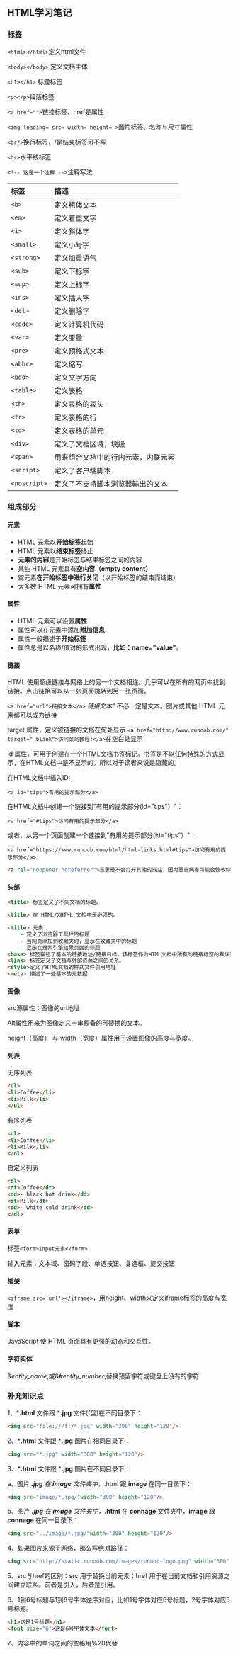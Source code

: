 ## HTML学习笔记

### 标签

`<html></html>`定义html文件

`<body></body>` 定义文档主体

`<h1></h1>` 标题标签

`<p></p>`段落标签

`<a href="">`链接标签、href是属性

`<img loading= src= width= height= >`图片标签、名称与尺寸属性

`<br/>`换行标签，/是结束标签可不写

`<hr>`水平线标签

`<!-- 这是一个注释 -->`注释写法

| 标签         | 描述                               |
| :----------- | :--------------------------------- |
| `<b>`        | 定义粗体文本                       |
| `<em>`       | 定义着重文字                       |
| `<i>`        | 定义斜体字                         |
| `<small>`    | 定义小号字                         |
| `<strong>`   | 定义加重语气                       |
| `<sub>`      | 定义下标字                         |
| `<sup>`      | 定义上标字                         |
| `<ins>`      | 定义插入字                         |
| `<del>`      | 定义删除字                         |
| `<code>`     | 定义计算机代码                     |
| `<var>`      | 定义变量                           |
| `<pre>`      | 定义预格式文本                     |
| `<abbr>`     | 定义缩写                           |
| `<bdo>`      | 定义文字方向                       |
| `<table>`    | 定义表格                           |
| `<th>`       | 定义表格的表头                     |
| `<tr>`       | 定义表格的行                       |
| `<td>`       | 定义表格的单元                     |
| `<div>`      | 定义了文档区域，块级               |
| `<span>`     | 用来组合文档中的行内元素，内联元素 |
| `<script>`   | 定义了客户端脚本                   |
| `<noscript>` | 定义了不支持脚本浏览器输出的文本   |



### 组成部分

####     元素

- HTML 元素以**开始标签**起始
- HTML 元素以**结束标签**终止
- **元素的内容**是开始标签与结束标签之间的内容
- 某些 HTML 元素具有**空内容（empty content）**
- 空元素**在开始标签中进行关闭**（以开始标签的结束而结束）
- 大多数 HTML 元素可拥有**属性**

####    属性

- HTML 元素可以设置**属性**
- 属性可以在元素中添加**附加信息**
- 属性一般描述于**开始标签**
- 属性总是以名称/值对的形式出现，**比如：name="value"**。

####   链接

HTML 使用超级链接与网络上的另一个文档相连。几乎可以在所有的网页中找到链接。点击链接可以从一张页面跳转到另一张页面。

`<a href="url">链接文本</a>` *链接文本"* 不必一定是文本。图片或其他 HTML 元素都可以成为链接

target 属性，定义被链接的文档在何处显示 `<a href="http://www.runoob.com/" target="_blank">访问菜鸟教程!</a>`在空白处显示

id 属性，可用于创建在一个HTML文档书签标记。书签是不以任何特殊的方式显示，在HTML文档中是不显示的，所以对于读者来说是隐藏的。

在HTML文档中插入ID:

`<a id="tips">有用的提示部分</a>`

在HTML文档中创建一个链接到"有用的提示部分(id="tips"）"：

`<a href="#tips">访问有用的提示部分</a>`

或者，从另一个页面创建一个链接到"有用的提示部分(id="tips"）"：

`<a href="https://www.runoob.com/html/html-links.html#tips">访问有用的提示部分</a>`

```html
<a rel="noopener noreferrer">意思是不会打开其他的网站，因为恶意病毒可能会修改你的浏览器空白页地址。
```

####   头部

```html
<title> 标签定义了不同文档的标题。

<title> 在 HTML/XHTML 文档中是必须的。

<title> 元素:
    - 定义了浏览器工具栏的标题
    - 当网页添加到收藏夹时，显示在收藏夹中的标题
    - 显示在搜索引擎结果页面的标题
<base> 标签描述了基本的链接地址/链接目标，该标签作为HTML文档中所有的链接标签的默认链接
<link> 标签定义了文档与外部资源之间的关系。
<style>定义了HTML文档的样式文件引用地址
<meta> 描述了一些基本的元数据
```

####   图像

src源属性：图像的url地址

Alt属性用来为图像定义一串预备的可替换的文本。

height（高度） 与 width（宽度）属性用于设置图像的高度与宽度。

####   列表

无序列表

```html
<ul>
<li>Coffee</li>
<li>Milk</li>
</ul>
```

有序列表

```html
<ol>
<li>Coffee</li>
<li>Milk</li>
</ol>
```

自定义列表

```html
<dl>
<dt>Coffee</dt>
<dd>- black hot drink</dd>
<dt>Milk</dt>
<dd>- white cold drink</dd>
</dl>
```

####   表单

标签`<form>input元素</form>`

输入元素：文本域、密码字段、单选按钮、复选框、提交按钮

####   框架

`<iframe src='url'></iframe>`，用height、width来定义iframe标签的高度与宽度

####   脚本

JavaScript 使 HTML 页面具有更强的动态和交互性。

####   字符实体

&*entity_name*;或&#*entity_number*;替换预留字符或键盘上没有的字符

### 补充知识点

1、***.html** 文件跟 ***.jpg** 文件(f盘)在不同目录下：

```html
<img src="file:///f:/*.jpg" width="300" height="120"/>
```

2、***.html** 文件跟 ***.jpg** 图片在相同目录下：

```html
<img src="*.jpg" width="300" height="120"/>
```

3、***.html** 文件跟 ***.jpg** 图片在不同目录下：

a、图片 ***.jpg** 在 **image** 文件夹中，*.html 跟 **image** 在同一目录下：

```html
<img src="image/*.jpg/"width="300" height="120"/>
```

b、图片 ***.jpg** 在 **image** 文件夹中，***.html** 在 **connage** 文件夹中，**image** 跟 **connage** 在同一目录下：

```html
<img src="../image/*.jpg/"width="300" height="120"/>
```

4、如果图片来源于网络，那么写绝对路径：

```html
<img src="http://static.runoob.com/images/runoob-logo.png" width="300" height="120"/>
```

5、src与href的区别：src 用于替换当前元素；href 用于在当前文档和引用资源之间建立联系。前者是引入，后者是引用。

6、1到6号标题与1到6号字体逆序对应，比如1号字体对应6号标题，2号字体对应5号标题。

```html
<h1>这是1号标题</h1>
<font size="6">这是6号字体文本</font>
```

7、内容中的单词之间的空格用%20代替